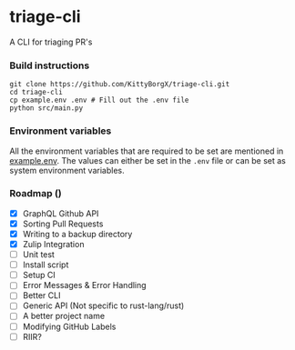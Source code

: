# triage-cli

A CLI for triaging PR's

### Build instructions

```
git clone https://github.com/KittyBorgX/triage-cli.git
cd triage-cli
cp example.env .env # Fill out the .env file
python src/main.py
```

### Environment variables

All the environment variables that are required to be set are mentioned in [example.env](./example.env).
The values can either be set in the `.env` file or can be set as system environment variables.

### Roadmap ()

- [x] GraphQL Github API
- [x] Sorting Pull Requests
- [x] Writing to a backup directory
- [x] Zulip Integration
- [ ] Unit test
- [ ] Install script
- [ ] Setup CI
- [ ] Error Messages & Error Handling
- [ ] Better CLI
- [ ] Generic API (Not specific to rust-lang/rust)
- [ ] A better project name
- [ ] Modifying GitHub Labels
- [ ] RIIR?
